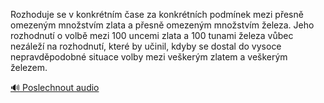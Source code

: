 
Rozhoduje se v konkrétním čase za konkrétních podmínek mezi přesně omezeným množstvím zlata a přesně omezeným množstvím železa. Jeho rozhodnutí o volbě mezi 100 uncemi zlata a 100 tunami železa vůbec nezáleží na rozhodnutí, které by učinil, kdyby se dostal do vysoce nepravděpodobné situace volby mezi veškerým zlatem a veškerým železem.

[🔊 Poslechnout audio](/data/7-paragraphs/audio/chapter_30/para_006-Rozhoduje-se-v-konkrtnm-ase-za-konkrtnch-podm.mp3)
